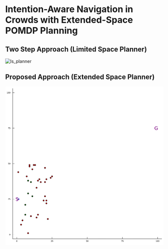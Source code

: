 # Intention-Aware Navigation in Crowds with Extended-Space POMDP Planning 

## Two Step Approach (Limited Space Planner)
![ls_planner](https://github.com/himanshugupta1009/extended_space_navigation_pomdp/blob/master/media/resusing_old_hybrid_astar_path_1D_action_space_speed_pomdp_planner_run.gif)

## Proposed Approach (Extended Space Planner)
![es_planner](https://github.com/himanshugupta1009/extended_space_navigation_pomdp/blob/master/media/safe_planner2.gif)

